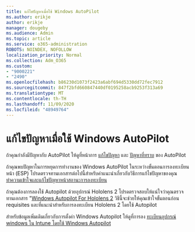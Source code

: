 ```yaml
---
title: แก้ไขปัญหาเมื่อใช้ Windows AutoPilot
ms.author: erikje
author: erikje
manager: dougeby
ms.audience: Admin
ms.topic: article
ms.service: o365-administration
ROBOTS: NOINDEX, NOFOLLOW
localization_priority: Normal
ms.collection: Adm_O365
ms.custom:
- "9000221"
- "2490"
ms.openlocfilehash: b86230d1073f2423a6abf694d5330dd72fec7912
ms.sourcegitcommit: 847f2bfd660847440df0195258acb9253f313a69
ms.translationtype: MT
ms.contentlocale: th-TH
ms.lasthandoff: 11/09/2020
ms.locfileid: "48949764"
---
```

# <a name="troubleshoot-issues-when-using-windows-autopilot"></a>แก้ไขปัญหาเมื่อใช้ Windows AutoPilot

ถ้าคุณกำลังมีปัญหากับ AutoPilot ให้ดูที่หน้าการ [แก้ไขปัญหา](https://docs.microsoft.com/windows/deployment/windows-autopilot/troubleshooting) และ [ปัญหาที่ทราบ](https://docs.microsoft.com/windows/deployment/windows-autopilot/known-issues) ของ AutoPilot

ถ้าคุณพบปัญหาในการหยุดการทำงานของ Windows AutoPilot ในระหว่างขั้นตอนการลงทะเบียนหน้า (ESP) โปรดตรวจทานเอกสารต่อไปนี้สำหรับคำแนะนำเกี่ยวกับวิธีการแก้ไขปัญหาของคุณ [ทำความเข้าใจและแก้ไขปัญหาหน้าสถานะการลงทะเบียน](https://docs.microsoft.com/troubleshoot/mem/intune/understand-troubleshoot-esp)

ถ้าคุณต้องการลองใช้ Autopilot ด้วยอุปกรณ์ Hololens 2 โปรดตรวจสอบให้แน่ใจว่าคุณตรวจทานเอกสาร "[Windows Autopilot For Hololens 2](https://docs.microsoft.com/hololens/hololens2-autopilot) วิธีนี้จะช่วยให้คุณเข้าใจขั้นตอนก่อน requisites และที่แนะนำสำหรับการลงทะเบียน Hololens 2 โดยใช้ Autopilot  

สำหรับข้อมูลเพิ่มเติมเกี่ยวกับการตั้งค่า Windows Autopilot ให้ดูที่การลง [ทะเบียนอุปกรณ์ windows ใน Intune โดยใช้ Windows Autopilot](https://docs.microsoft.com/intune/enrollment/enrollment-autopilot)